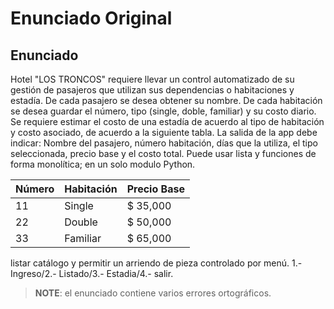 # Enunciado Original

## Enunciado

Hotel "LOS TRONCOS" requiere llevar un control automatizado de su gestión de
pasajeros que utilizan sus dependencias o habitaciones y estadía. De cada
pasajero se desea obtener su nombre. De cada habitación se desea guardar el
número, tipo (single, doble, familiar) y su costo diario. Se requiere estimar
el costo de una estadía de acuerdo al tipo de habitación y costo asociado, de
acuerdo a la siguiente tabla. La salida de la app debe indicar: Nombre del
pasajero, número habitación, días que la utiliza, el tipo seleccionada, precio
base y el costo total. Puede usar lista y funciones de forma monolítica; en un
solo modulo Python.

|Número|Habitación|Precio Base|
|------|----------|-----------|
| 11   | Single   | $ 35,000  |
| 22   | Double   | $ 50,000  |
| 33   | Familiar | $ 65,000  |

listar catálogo y permitir un arriendo de pieza controlado por menú.
1.- Ingreso/2.- Listado/3.- Estadia/4.- salir.



> __**NOTE**__: el enunciado contiene varios errores ortográficos.
